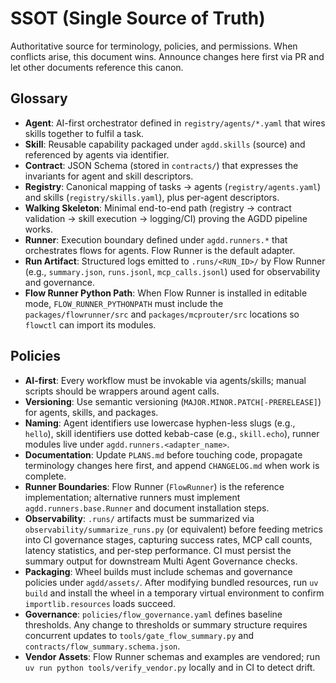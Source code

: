 # SSOT (Single Source of Truth)
Authoritative source for terminology, policies, and permissions. When conflicts arise, this document wins. Announce changes here first via PR and let other documents reference this canon.

## Glossary
- **Agent**: AI-first orchestrator defined in `registry/agents/*.yaml` that wires skills together to fulfil a task.
- **Skill**: Reusable capability packaged under `agdd.skills` (source) and referenced by agents via identifier.
- **Contract**: JSON Schema (stored in `contracts/`) that expresses the invariants for agent and skill descriptors.
- **Registry**: Canonical mapping of tasks -> agents (`registry/agents.yaml`) and skills (`registry/skills.yaml`), plus per-agent descriptors.
- **Walking Skeleton**: Minimal end-to-end path (registry -> contract validation -> skill execution -> logging/CI) proving the AGDD pipeline works.
- **Runner**: Execution boundary defined under `agdd.runners.*` that orchestrates flows for agents. Flow Runner is the default adapter.
- **Run Artifact**: Structured logs emitted to `.runs/<RUN_ID>/` by Flow Runner (e.g., `summary.json`, `runs.jsonl`, `mcp_calls.jsonl`) used for observability and governance.
- **Flow Runner Python Path**: When Flow Runner is installed in editable mode, `FLOW_RUNNER_PYTHONPATH` must include the `packages/flowrunner/src` and `packages/mcprouter/src` locations so `flowctl` can import its modules.

## Policies
- **AI-first**: Every workflow must be invokable via agents/skills; manual scripts should be wrappers around agent calls.
- **Versioning**: Use semantic versioning (`MAJOR.MINOR.PATCH[-PRERELEASE]`) for agents, skills, and packages.
- **Naming**: Agent identifiers use lowercase hyphen-less slugs (e.g., `hello`), skill identifiers use dotted kebab-case (e.g., `skill.echo`), runner modules live under `agdd.runners.<adapter_name>`.
- **Documentation**: Update `PLANS.md` before touching code, propagate terminology changes here first, and append `CHANGELOG.md` when work is complete.
- **Runner Boundaries**: Flow Runner (`FlowRunner`) is the reference implementation; alternative runners must implement `agdd.runners.base.Runner` and document installation steps.
- **Observability**: `.runs/` artifacts must be summarized via `observability/summarize_runs.py` (or equivalent) before feeding metrics into CI governance stages, capturing success rates, MCP call counts, latency statistics, and per-step performance. CI must persist the summary output for downstream Multi Agent Governance checks.
- **Packaging**: Wheel builds must include schemas and governance policies under `agdd/assets/`. After modifying bundled resources, run `uv build` and install the wheel in a temporary virtual environment to confirm `importlib.resources` loads succeed.
- **Governance**: `policies/flow_governance.yaml` defines baseline thresholds. Any change to thresholds or summary structure requires concurrent updates to `tools/gate_flow_summary.py` and `contracts/flow_summary.schema.json`.
- **Vendor Assets**: Flow Runner schemas and examples are vendored; run `uv run python tools/verify_vendor.py` locally and in CI to detect drift.

